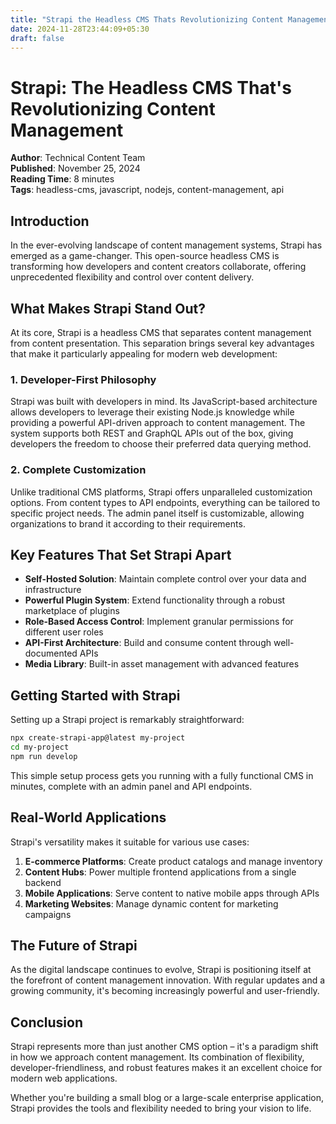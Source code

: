 ```yaml
---
title: "Strapi the Headless CMS Thats Revolutionizing Content Management"
date: 2024-11-28T23:44:09+05:30
draft: false
---
```


# Strapi: The Headless CMS That's Revolutionizing Content Management

**Author**: Technical Content Team  
**Published**: November 25, 2024  
**Reading Time**: 8 minutes  
**Tags**: headless-cms, javascript, nodejs, content-management, api

## Introduction

In the ever-evolving landscape of content management systems, Strapi has emerged as a game-changer. This open-source headless CMS is transforming how developers and content creators collaborate, offering unprecedented flexibility and control over content delivery.

## What Makes Strapi Stand Out?

At its core, Strapi is a headless CMS that separates content management from content presentation. This separation brings several key advantages that make it particularly appealing for modern web development:

### 1. Developer-First Philosophy

Strapi was built with developers in mind. Its JavaScript-based architecture allows developers to leverage their existing Node.js knowledge while providing a powerful API-driven approach to content management. The system supports both REST and GraphQL APIs out of the box, giving developers the freedom to choose their preferred data querying method.

### 2. Complete Customization

Unlike traditional CMS platforms, Strapi offers unparalleled customization options. From content types to API endpoints, everything can be tailored to specific project needs. The admin panel itself is customizable, allowing organizations to brand it according to their requirements.

## Key Features That Set Strapi Apart

- **Self-Hosted Solution**: Maintain complete control over your data and infrastructure
- **Powerful Plugin System**: Extend functionality through a robust marketplace of plugins
- **Role-Based Access Control**: Implement granular permissions for different user roles
- **API-First Architecture**: Build and consume content through well-documented APIs
- **Media Library**: Built-in asset management with advanced features

## Getting Started with Strapi

Setting up a Strapi project is remarkably straightforward:

```bash
npx create-strapi-app@latest my-project
cd my-project
npm run develop
```

This simple setup process gets you running with a fully functional CMS in minutes, complete with an admin panel and API endpoints.

## Real-World Applications

Strapi's versatility makes it suitable for various use cases:

1. **E-commerce Platforms**: Create product catalogs and manage inventory
2. **Content Hubs**: Power multiple frontend applications from a single backend
3. **Mobile Applications**: Serve content to native mobile apps through APIs
4. **Marketing Websites**: Manage dynamic content for marketing campaigns

## The Future of Strapi

As the digital landscape continues to evolve, Strapi is positioning itself at the forefront of content management innovation. With regular updates and a growing community, it's becoming increasingly powerful and user-friendly.

## Conclusion

Strapi represents more than just another CMS option – it's a paradigm shift in how we approach content management. Its combination of flexibility, developer-friendliness, and robust features makes it an excellent choice for modern web applications.

Whether you're building a small blog or a large-scale enterprise application, Strapi provides the tools and flexibility needed to bring your vision to life.

